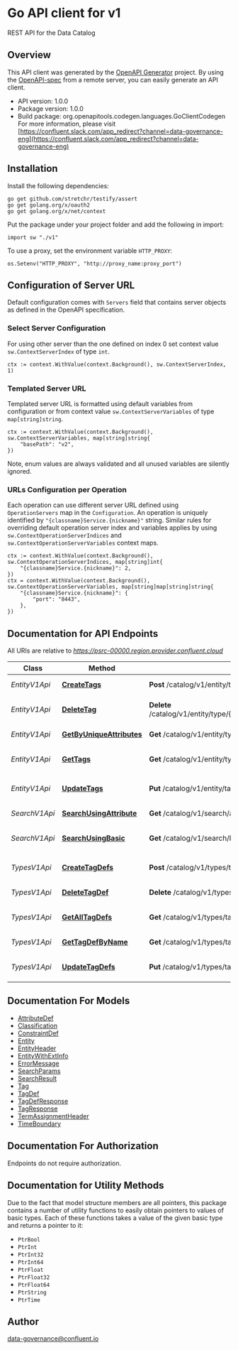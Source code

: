 # Go API client for v1

REST API for the Data Catalog

## Overview
This API client was generated by the [OpenAPI Generator](https://openapi-generator.tech) project.  By using the [OpenAPI-spec](https://www.openapis.org/) from a remote server, you can easily generate an API client.

- API version: 1.0.0
- Package version: 1.0.0
- Build package: org.openapitools.codegen.languages.GoClientCodegen
For more information, please visit [https://confluent.slack.com/app_redirect?channel=data-governance-eng](https://confluent.slack.com/app_redirect?channel=data-governance-eng)

## Installation

Install the following dependencies:

```shell
go get github.com/stretchr/testify/assert
go get golang.org/x/oauth2
go get golang.org/x/net/context
```

Put the package under your project folder and add the following in import:

```golang
import sw "./v1"
```

To use a proxy, set the environment variable `HTTP_PROXY`:

```golang
os.Setenv("HTTP_PROXY", "http://proxy_name:proxy_port")
```

## Configuration of Server URL

Default configuration comes with `Servers` field that contains server objects as defined in the OpenAPI specification.

### Select Server Configuration

For using other server than the one defined on index 0 set context value `sw.ContextServerIndex` of type `int`.

```golang
ctx := context.WithValue(context.Background(), sw.ContextServerIndex, 1)
```

### Templated Server URL

Templated server URL is formatted using default variables from configuration or from context value `sw.ContextServerVariables` of type `map[string]string`.

```golang
ctx := context.WithValue(context.Background(), sw.ContextServerVariables, map[string]string{
	"basePath": "v2",
})
```

Note, enum values are always validated and all unused variables are silently ignored.

### URLs Configuration per Operation

Each operation can use different server URL defined using `OperationServers` map in the `Configuration`.
An operation is uniquely identified by `"{classname}Service.{nickname}"` string.
Similar rules for overriding default operation server index and variables applies by using `sw.ContextOperationServerIndices` and `sw.ContextOperationServerVariables` context maps.

```
ctx := context.WithValue(context.Background(), sw.ContextOperationServerIndices, map[string]int{
	"{classname}Service.{nickname}": 2,
})
ctx = context.WithValue(context.Background(), sw.ContextOperationServerVariables, map[string]map[string]string{
	"{classname}Service.{nickname}": {
		"port": "8443",
	},
})
```

## Documentation for API Endpoints

All URIs are relative to *https://psrc-00000.region.provider.confluent.cloud*

Class | Method | HTTP request | Description
------------ | ------------- | ------------- | -------------
*EntityV1Api* | [**CreateTags**](docs/EntityV1Api.md#createtags) | **Post** /catalog/v1/entity/tags | Bulk Create Tags
*EntityV1Api* | [**DeleteTag**](docs/EntityV1Api.md#deletetag) | **Delete** /catalog/v1/entity/type/{typeName}/name/{qualifiedName}/tags/{tagName} | Delete a Tag for an Entity
*EntityV1Api* | [**GetByUniqueAttributes**](docs/EntityV1Api.md#getbyuniqueattributes) | **Get** /catalog/v1/entity/type/{typeName}/name/{qualifiedName} | Read an Entity
*EntityV1Api* | [**GetTags**](docs/EntityV1Api.md#gettags) | **Get** /catalog/v1/entity/type/{typeName}/name/{qualifiedName}/tags | Read Tags for an Entity
*EntityV1Api* | [**UpdateTags**](docs/EntityV1Api.md#updatetags) | **Put** /catalog/v1/entity/tags | Bulk Update Tags
*SearchV1Api* | [**SearchUsingAttribute**](docs/SearchV1Api.md#searchusingattribute) | **Get** /catalog/v1/search/attribute | Search by Attribute
*SearchV1Api* | [**SearchUsingBasic**](docs/SearchV1Api.md#searchusingbasic) | **Get** /catalog/v1/search/basic | Search by Fulltext Query
*TypesV1Api* | [**CreateTagDefs**](docs/TypesV1Api.md#createtagdefs) | **Post** /catalog/v1/types/tagdefs | Bulk Create Tag Definitions
*TypesV1Api* | [**DeleteTagDef**](docs/TypesV1Api.md#deletetagdef) | **Delete** /catalog/v1/types/tagdefs/{tagName} | Delete Tag Definition
*TypesV1Api* | [**GetAllTagDefs**](docs/TypesV1Api.md#getalltagdefs) | **Get** /catalog/v1/types/tagdefs | Bulk Read Tag Definitions
*TypesV1Api* | [**GetTagDefByName**](docs/TypesV1Api.md#gettagdefbyname) | **Get** /catalog/v1/types/tagdefs/{tagName} | Read Tag Definition
*TypesV1Api* | [**UpdateTagDefs**](docs/TypesV1Api.md#updatetagdefs) | **Put** /catalog/v1/types/tagdefs | Bulk Update Tag Definitions


## Documentation For Models

 - [AttributeDef](docs/AttributeDef.md)
 - [Classification](docs/Classification.md)
 - [ConstraintDef](docs/ConstraintDef.md)
 - [Entity](docs/Entity.md)
 - [EntityHeader](docs/EntityHeader.md)
 - [EntityWithExtInfo](docs/EntityWithExtInfo.md)
 - [ErrorMessage](docs/ErrorMessage.md)
 - [SearchParams](docs/SearchParams.md)
 - [SearchResult](docs/SearchResult.md)
 - [Tag](docs/Tag.md)
 - [TagDef](docs/TagDef.md)
 - [TagDefResponse](docs/TagDefResponse.md)
 - [TagResponse](docs/TagResponse.md)
 - [TermAssignmentHeader](docs/TermAssignmentHeader.md)
 - [TimeBoundary](docs/TimeBoundary.md)


## Documentation For Authorization

 Endpoints do not require authorization.


## Documentation for Utility Methods

Due to the fact that model structure members are all pointers, this package contains
a number of utility functions to easily obtain pointers to values of basic types.
Each of these functions takes a value of the given basic type and returns a pointer to it:

* `PtrBool`
* `PtrInt`
* `PtrInt32`
* `PtrInt64`
* `PtrFloat`
* `PtrFloat32`
* `PtrFloat64`
* `PtrString`
* `PtrTime`

## Author

data-governance@confluent.io

